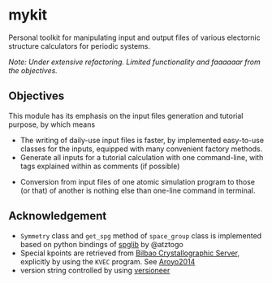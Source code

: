 # mykit

Personal toolkit for manipulating input and output files of various electornic structure calculators for periodic systems.

*Note: Under extensive refactoring. Limited functionality and faaaaaar from the objectives.*

## Objectives

<!-- *This python module has no intention, and is definitely unable to compete with the repsected [ASE](https://wiki.fysik.dtu.dk/ase/) module.*-->

This module has its emphasis on the input files generation and tutorial purpose, by which means

- The writing of daily-use input files is faster, by implemented easy-to-use classes for the inputs, equipped with many convenient factory methods.
- Generate all inputs for a tutorial calculation with one command-line, with tags explained within as comments (if possible)
<!-- - A series of calculations can be run by statements within a python script, as in [ASE](https://wiki.fysik.dtu.dk/ase/). And it also provides an alternative to run in a bash script, with each command line a self-explained -->
- Conversion from input files of one atomic simulation program to those (or that) of another is nothing else than one-line command in terminal.

## Acknowledgement

- `Symmetry` class and `get_spg` method of `space_group` class is implemented based on python bindings of [spglib](https://atztogo.github.io/spglib/python-spglib.html) by @atztogo
- Special kpoints are retrieved from [Bilbao Crystallographic Server](http://www.cryst.ehu.es), explicitly by using the `KVEC` program. See [Aroyo2014](https://dx.doi.org/10.1107/S205327331303091X)
- version string controlled by using [versioneer](https://github.com/warner/python-versioneer)

<!-- Currently partially supported codes:

- [VASP](http://www.vasp.at/)
- [WIEN2K](http://susi.theochem.tuwien.ac.at/)
- [ABINIT](https://www.abinit.org/) -->
